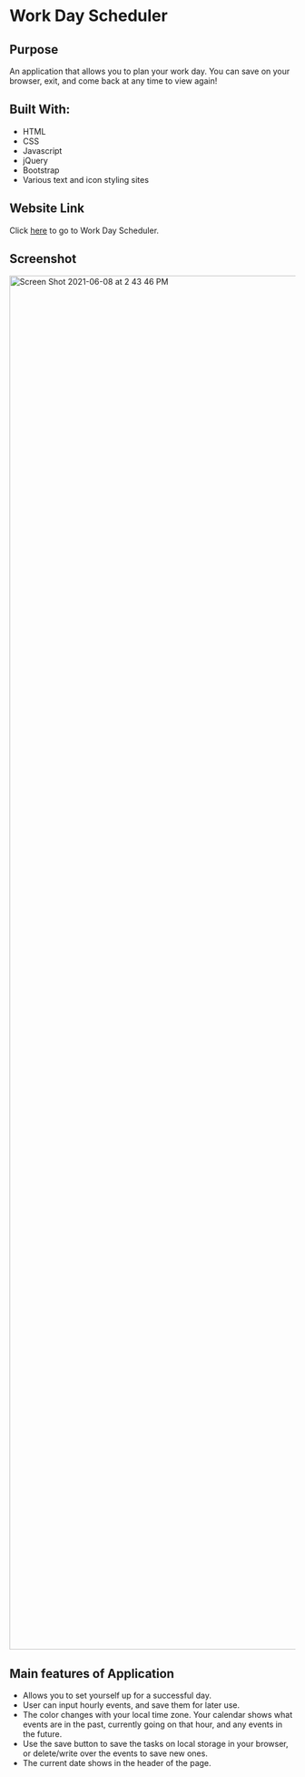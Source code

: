 # Work Day Scheduler


## Purpose

An application that allows you to plan your work day.  You can save on your browser, exit, and come back at any time to view again!


## Built With:

- HTML
- CSS
- Javascript
- jQuery
- Bootstrap
- Various text and icon styling sites


## Website Link

Click [here](https://marksherm04.github.io/work-day-schedule/) to go to Work Day Scheduler.


## Screenshot

<img width="2416" alt="Screen Shot 2021-06-08 at 2 43 46 PM" src="https://user-images.githubusercontent.com/81338255/121240349-38cc5000-c868-11eb-9e27-4215becf7ff3.png">


## Main features of Application

- Allows you to set yourself up for a successful day.
- User can input hourly events, and save them for later use.
- The color changes with your local time zone. Your calendar shows what events are in the past, currently going on that hour, and any events in the future.
- Use the save button to save the tasks on local storage in your browser, or delete/write over the events to save new ones.  
- The current date shows in the header of the page.
